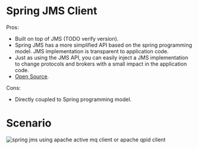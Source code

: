 # Spring JMS Client

Pros:
* Built on top of JMS (TODO verify version).
* Spring JMS has a more simplified API based on the spring programming model. JMS implementation is transparent to application code.
* Just as using the JMS API, you can easily inject a JMS implementation to change protocols and brokers with a small impact in the application code.
* [Open Source](https://github.com/spring-projects/spring-framework/tree/master/spring-jms).

Cons:
* Directly coupled to Spring programming model.


# Scenario
![spring jms using apache active mq client or apache qpid client](https://github.wdf.sap.corp/raw/I840973/java-mom-client/master/mom-activemq-spring-jms/spring-jms-client.png)

